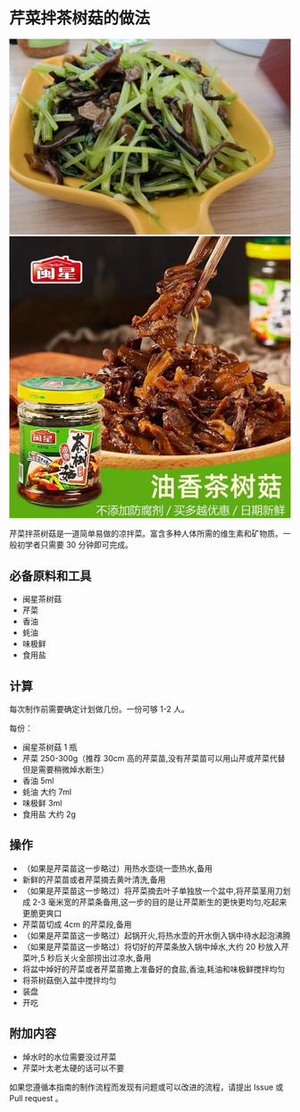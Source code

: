# 芹菜拌茶树菇的做法

![芹菜拌茶树菇成品](芹菜拌茶树菇/芹菜拌茶树菇.jpg)
![闽星茶树菇](芹菜拌茶树菇/闽星茶树菇.jpg)

芹菜拌茶树菇是一道简单易做的凉拌菜。富含多种人体所需的维生素和矿物质。一般初学者只需要 30 分钟即可完成。

## 必备原料和工具

- 闽星茶树菇
- 芹菜
- 香油
- 蚝油
- 味极鲜
- 食用盐

## 计算

每次制作前需要确定计划做几份。一份可够 1-2 人。

每份：

- 闽星茶树菇 1 瓶
- 芹菜 250-300g（推荐 30cm 高的芹菜苗,没有芹菜苗可以用山芹或芹菜代替但是需要稍微焯水断生）
- 香油 5ml
- 蚝油 大约 7ml
- 味极鲜 3ml
- 食用盐 大约 2g

## 操作

- （如果是芹菜苗这一步略过）用热水壶烧一壶热水,备用
- 新鲜的芹菜苗或者芹菜摘去黄叶清洗,备用
- （如果是芹菜苗这一步略过）将芹菜摘去叶子单独放一个盆中,将芹菜茎用刀划成 2-3 毫米宽的芹菜条备用,这一步的目的是让芹菜断生的更快更均匀,吃起来更脆更爽口
- 芹菜苗切成 4cm 的芹菜段,备用
- （如果是芹菜苗这一步略过）起锅开火,将热水壶的开水倒入锅中待水起泡沸腾
- （如果是芹菜苗这一步略过）将切好的芹菜条放入锅中焯水,大约 20 秒放入芹菜叶,5 秒后关火全部捞出过凉水,备用
- 将盆中焯好的芹菜或者芹菜苗撒上准备好的食盐,香油,耗油和味极鲜搅拌均匀
- 将茶树菇倒入盆中搅拌均匀
- 装盘
- 开吃

## 附加内容

- 焯水时的水位需要没过芹菜
- 芹菜叶太老太硬的话可以不要

如果您遵循本指南的制作流程而发现有问题或可以改进的流程，请提出 Issue 或 Pull request 。
